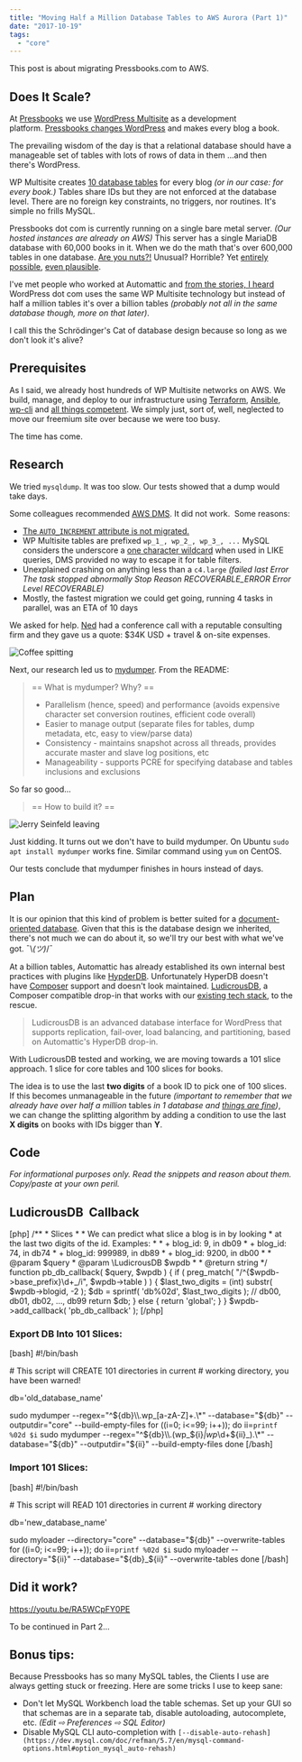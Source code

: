 ```yaml
---
title: "Moving Half a Million Database Tables to AWS Aurora (Part 1)"
date: "2017-10-19"
tags: 
  - "core"
---
```


This post is about migrating Pressbooks.com to AWS.

## Does It Scale?

At [Pressbooks](https://pressbooks.org/) we use [WordPress Multisite](https://codex.wordpress.org/Create_A_Network) as a development platform. [Pressbooks changes WordPress](https://github.com/pressbooks/pressbooks) and makes every blog a book.

The prevailing wisdom of the day is that a relational database should have a manageable set of tables with lots of rows of data in them ...and then there's WordPress.

WP Multisite creates [10 database tables](https://codex.wordpress.org/Database_Description#Site_Specific_Tables) for every blog _(or in our case: for every book.)_ Tables share IDs but they are not enforced at the database level. There are no foreign key constraints, no triggers, nor routines. It's simple no frills MySQL.

Pressbooks dot com is currently running on a single bare metal server. _(Our hosted instances are already on AWS)_ This server has a single MariaDB database with 60,000 books in it. When we do the math that's over 600,000 tables in one database. [Are you nuts?!](http://www.askbjoernhansen.com/2008/02/14/10000_tables_in_one_mysql_database.html) Unusual? Horrible? Yet [entirely possible](https://dev.mysql.com/doc/refman/5.7/en/database-count-limit.html), [even plausible](https://www.percona.com/blog/2017/10/01/one-million-tables-mysql-8-0/).

I've met people who worked at Automattic and [from the stories, I heard](https://www.meetup.com/wp-mtl/events/240377606/) WordPress dot com uses the same WP Multisite technology but instead of half a million tables it's over a billion tables _(probably not all in the same database though, more on that later)_.

I call this the Schrödinger's Cat of database design because so long as we don't look it's alive?

## Prerequisites

As I said, we already host hundreds of WP Multisite networks on AWS. We build, manage, and deploy to our infrastructure using [Terraform](https://www.terraform.io/), [Ansible](https://www.ansible.com/), [wp-cli](http://wp-cli.org/) and [all things competent](https://github.com/roots/trellis). We simply just, sort of, well, neglected to move our freemium site over because we were too busy.

The time has come.

## Research

We tried `mysqldump`. It was too slow. Our tests showed that a dump would take days.

Some colleagues recommended [AWS DMS](https://aws.amazon.com/dms/). It did not work.  Some reasons:

- [The `AUTO_INCREMENT` attribute is not migrated.](http://docs.aws.amazon.com/dms/latest/userguide/CHAP_Source.MySQL.html#CHAP_Source.MySQL.Limitations)
- WP Multisite tables are prefixed `wp_1_, wp_2_, wp_3_, ...` MySQL considers the underscore a [one character wildcard](https://stackoverflow.com/questions/8236818/why-does-underscore-match-hyphen) when used in LIKE queries, DMS provided no way to escape it for table filters.
- Unexplained crashing on anything less than a `c4.large` _(failed last Error The task stopped abnormally Stop Reason RECOVERABLE_ERROR Error Level RECOVERABLE)_
- Mostly, the fastest migration we could get going, running 4 tasks in parallel, was an ETA of 10 days

We asked for help. [Ned](https://pressbooks.org/blog/author/ned/) had a conference call with a reputable consulting firm and they gave us a quote: $34K USD + travel & on-site expenses.

![Coffee spitting ](/images/coffee-spitting.gif)

Next, our research led us to [mydumper](https://github.com/maxbube/mydumper). From the README:

> \== What is mydumper? Why? ==
> 
> - Parallelism (hence, speed) and performance (avoids expensive character set conversion routines, efficient code overall)
> - Easier to manage output (separate files for tables, dump metadata, etc, easy to view/parse data)
> - Consistency - maintains snapshot across all threads, provides accurate master and slave log positions, etc
> - Manageability - supports PCRE for specifying database and tables inclusions and exclusions

So far so good...

> \== How to build it? ==

![Jerry Seinfeld leaving](/images/jerry-seinfeld-leaving.gif)

Just kidding. It turns out we don't have to build mydumper. On Ubuntu `sudo apt install mydumper` works fine. Similar command using `yum` on CentOS.

Our tests conclude that mydumper finishes in hours instead of days.

## Plan

It is our opinion that this kind of problem is better suited for a [document-oriented database](https://en.wikipedia.org/wiki/Document-oriented_database). Given that this is the database design we inherited, there's not much we can do about it, so we'll try our best with what we've got. ¯\\_(ツ)_/¯

At a billion tables, Automattic has already established its own internal best practices with plugins like [HypderDB](https://github.com/Automattic/hyperdb). Unfortunately HyperDB doesn't have [Composer](https://getcomposer.org/) support and doesn't look maintained. [LudicrousDB](https://github.com/stuttter/ludicrousdb), a Composer compatible drop-in that works with our [existing tech stack](https://github.com/roots/bedrock/), to the rescue.

> LudicrousDB is an advanced database interface for WordPress that supports replication, fail-over, load balancing, and partitioning, based on Automattic's HyperDB drop-in.

With LudicrousDB tested and working, we are moving towards a 101 slice approach. 1 slice for core tables and 100 slices for books.

The idea is to use the last **two digits** of a book ID to pick one of 100 slices. If this becomes unmanageable in the future _(important to remember that we already have over half a million_ tables _in 1 database and [things are fine](http://knowyourmeme.com/memes/this-is-fine))_, we can change the splitting algorithm by adding a condition to use the last **X digits** on books with IDs bigger than **Y**.

## Code

_For informational purposes only. Read the snippets and reason about them. Copy/paste at your own peril._

## LudicrousDB  Callback

[php] /\*\* \* Slices \* \* We can predict what slice a blog is in by looking \* at the last two digits of the id. Examples: \* \* + blog_id: 9, in db09 \* + blog_id: 74, in db74 \* + blog_id: 999989, in db89 \* + blog_id: 9200, in db00 \* \* @param $query \* @param \\LudicrousDB $wpdb \* \* @return string \*/ function pb_db_callback( $query, $wpdb ) { if ( preg_match( "/^{$wpdb->base_prefix}\\d+_/i", $wpdb->table ) ) { $last_two_digits = (int) substr( $wpdb->blogid, -2 ); $db = sprintf( 'db%02d', $last_two_digits ); // db00, db01, db02, ..., db99 return $db; } else { return 'global'; } } $wpdb->add_callback( 'pb_db_callback' ); [/php]

### Export DB Into 101 Slices:

[bash] #!/bin/bash

\# This script will CREATE 101 directories in current # working directory, you have been warned!

db='old_database_name'

sudo mydumper --regex="^${db}\\.wp_[a-zA-Z]+.\*" --database="${db}" --outputdir="core" --build-empty-files for ((i=0; i<=99; i++)); do ii=`printf %02d $i` sudo mydumper --regex="^${db}\\.(wp_${i}_|wp_\\d+${ii}_).\*" --database="${db}" --outputdir="${ii}" --build-empty-files done [/bash]

### Import 101 Slices:

[bash] #!/bin/bash

\# This script will READ 101 directories in current # working directory

db='new_database_name'

sudo myloader --directory="core" --database="${db}" --overwrite-tables for ((i=0; i<=99; i++)); do ii=`printf %02d $i` sudo myloader --directory="${ii}" --database="${db}_${ii}" --overwrite-tables done [/bash]

## Did it work?

https://youtu.be/RA5WCpFY0PE

To be continued in Part 2...

## Bonus tips:

Because Pressbooks has so many MySQL tables, the Clients I use are always getting stuck or freezing. Here are some tricks I use to keep sane:

- Don't let MySQL Workbench load the table schemas. Set up your GUI so that schemas are in a separate tab, disable autoloading, autocomplete, etc. _(Edit ⇨ Preferences ⇨ SQL Editor)_
- Disable MySQL CLI auto-completion with `[--disable-auto-rehash](https://dev.mysql.com/doc/refman/5.7/en/mysql-command-options.html#option_mysql_auto-rehash)`
